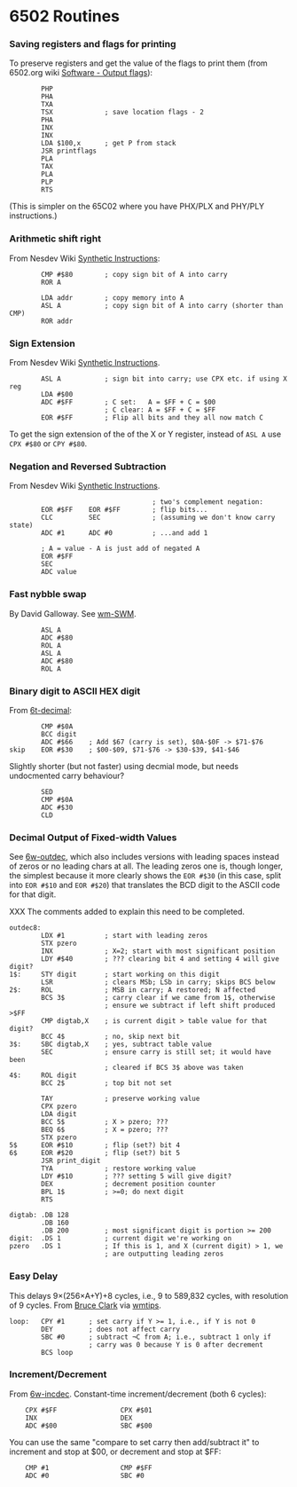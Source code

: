 6502 Routines
=============

### Saving registers and flags for printing

To preserve registers and get the value of the flags to print them
(from 6502.org wiki [Software - Output flags][6w-flags]):

            PHP
            PHA
            TXA
            TSX             ; save location flags - 2
            PHA
            INX
            INX
            LDA $100,x      ; get P from stack
            JSR printflags
            PLA
            TAX
            PLA
            PLP
            RTS

(This is simpler on the 65C02 where you have PHX/PLX and PHY/PLY
instructions.)

### Arithmetic shift right

From Nesdev Wiki [Synthetic Instructions][nw-syn]:

            CMP #$80        ; copy sign bit of A into carry
            ROR A

            LDA addr        ; copy memory into A
            ASL A           ; copy sign bit of A into carry (shorter than CMP)
            ROR addr

### Sign Extension

From Nesdev Wiki [Synthetic Instructions][nw-syn].

            ASL A           ; sign bit into carry; use CPX etc. if using X reg
            LDA #$00
            ADC #$FF        ; C set:   A = $FF + C = $00
                            ; C clear: A = $FF + C = $FF
            EOR #$FF        ; Flip all bits and they all now match C

To get the sign extension of the of the X or Y register, instead of
`ASL A` use `CPX #$80` or `CPY #$80`.

### Negation and Reversed Subtraction

From Nesdev Wiki [Synthetic Instructions][nw-syn].

                                        ; two's complement negation:
            EOR #$FF    EOR #$FF        ; flip bits...
            CLC         SEC             ; (assuming we don't know carry state)
            ADC #1      ADC #0          ; ...and add 1

            ; A = value - A is just add of negated A
            EOR #$FF
            SEC
            ADC value

### Fast nybble swap

By David Galloway. See [wm-SWM].

            ASL A
            ADC #$80
            ROL A
            ASL A
            ADC #$80
            ROL A

### Binary digit to ASCII HEX digit

From [6t-decimal]:

            CMP #$0A
            BCC digit
            ADC #$66    ; Add $67 (carry is set), $0A-$0F -> $71-$76
    skip    EOR #$30    ; $00-$09, $71-$76 -> $30-$39, $41-$46

Slightly shorter (but not faster) using decmial mode, but needs
undocmented carry behaviour?

            SED
            CMP #$0A
            ADC #$30
            CLD

### Decimal Output of Fixed-width Values

See [6w-outdec], which also includes versions with leading spaces
instead of zeros or no leading chars at all. The leading zeros one is,
though longer, the simplest because it more clearly shows the `EOR
#$30` (in this case, split into `EOR #$10` and `EOR #$20`) that
translates the BCD digit to the ASCII code for that digit.

XXX The comments added to explain this need to be completed.

    outdec8:
            LDX #1          ; start with leading zeros
            STX pzero
            INX             ; X=2; start with most significant position
            LDY #$40        ; ??? clearing bit 4 and setting 4 will give digit?
    1$:     STY digit       ; start working on this digit
            LSR             ; clears MSb; LSb in carry; skips BCS below
    2$:     ROL             ; MSB in carry; A restored; N affected
            BCS 3$          ; carry clear if we came from 1$, otherwise
                            ; ensure we subtract if left shift produced >$FF
            CMP digtab,X    ; is current digit > table value for that digit?
            BCC 4$          ; no, skip next bit
    3$:     SBC digtab,X    ; yes, subtract table value
            SEC             ; ensure carry is still set; it would have been
                            ; cleared if BCS 3$ above was taken
    4$:     ROL digit
            BCC 2$          ; top bit not set

            TAY             ; preserve working value
            CPX pzero
            LDA digit
            BCC 5$          ; X > pzero; ???
            BEQ 6$          ; X = pzero; ???
            STX pzero
    5$      EOR #$10        ; flip (set?) bit 4
    6$      EOR #$20        ; flip (set?) bit 5
            JSR print_digit
            TYA             ; restore working value
            LDY #$10        ; ??? setting 5 will give digit?
            DEX             ; decrement position counter
            BPL 1$          ; >=0; do next digit
            RTS

    digtab: .DB 128
            .DB 160
            .DB 200         ; most significant digit is portion >= 200
    digit:  .DS 1           ; current digit we're working on
    pzero   .DS 1           ; If this is 1, and X (current digit) > 1, we
                            ; are outputting leading zeros

### Easy Delay

This delays 9×(256×A+Y)+8 cycles, i.e., 9 to 589,832 cycles, with
resolution of 9 cycles. From [Bruce Clark][6f-bclark] via [wmtips].

    loop:   CPY #1      ; set carry if Y >= 1, i.e., if Y is not 0
            DEY         ; does not affect carry
            SBC #0      ; subtract ¬C from A; i.e., subtract 1 only if
                        ; carry was 0 because Y is 0 after decrement
            BCS loop

### Increment/Decrement

From [6w-incdec]. Constant-time increment/decrement (both 6 cycles):

        CPX #$FF                CPX #$01
        INX                     DEX
        ADC #$00                SBC #$00

You can use the same "compare to set carry then add/subtract it"
to increment and stop at $00, or decrement and stop at $FF:

        CMP #1                  CMP #$FF
        ADC #0                  SBC #0



<!-------------------------------------------------------------------->
[6f-bclark]: http://forum.6502.org/viewtopic.php?p=62581#p62581
[6t-decimal]: http://www.6502.org/tutorials/decimal_mode.html
[6w-flags]: http://6502org.wikidot.com/software-output-flags
[6w-incdec]: http://6502org.wikidot.com/software-incdec
[6w-outdec]: http://6502org.wikidot.com/software-output-decimal
[nw-syn]: http://wiki.nesdev.com/w/index.php/Synthetic_instructions
[wm-SWM]: http://6502.org/source/general/SWN.html
[wmtips]: http://wilsonminesco.com/6502primer/PgmTips.html
